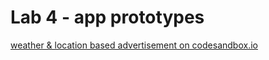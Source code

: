 # Lab 4 - app prototypes

[weather & location based advertisement on codesandbox.io](https://codesandbox.io/s/nice-banzai-9fnjt?file=/index.html)
